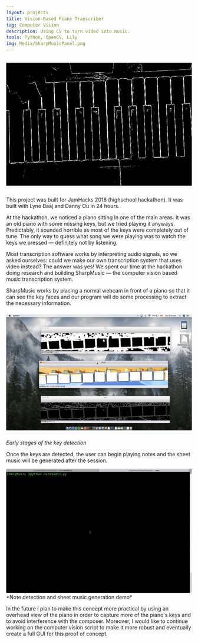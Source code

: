 ```yaml
---
layout: projects
title: Vision-Based Piano Transcriber
tag: Computer Vision
description: Using CV to turn video into music.
tools: Python, OpenCV, Lily
img: Media/SharpMusicPanel.png
---
```

<img src="/Media/sharpmusic-thumbnail.jpg">

This project was built for JamHacks 2018 (highschool hackathon). It was built with Lyne Baaj and Danny Ou in 24 hours.

At the hackathon, we noticed a piano sitting in one of the main areas. It was an old piano with some missing keys, but we tried playing it anyways. Predictably, it sounded horrible as most of the keys were completely out of tune. The only way to guess what song we were playing was to watch the keys we pressed — definitely not by listening.

Most transcription software works by interpreting audio signals, so we asked ourselves: could we make our own transcription system that uses video instead? The answer was yes! We spent our time at the hackathon doing research and building SharpMusic — the computer vision based music transcription system.

SharpMusic works by placing a normal webcam in front of a piano so that it can see the key faces and our program will do some processing to extract the necessary information. 
<img src="/Media/sharpmusic-key-detection.jpg">
*Early stages of the key detection*

Once the keys are detected, the user can begin playing notes and the sheet music will be generated after the session.

<img src="/Media/sharpmusic.gif">
*Note detection and sheet music generation demo*

In the future I plan to make this concept more practical by using an overhead view of the piano in order to capture more of the piano's keys and to avoid interference with the composer. Moreover, I would like to continue working on the computer vision script to make it more robust and eventually create a full GUI for this proof of concept.